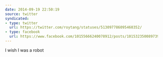 ```yaml
---
date: 2014-09-19 22:50:19
source: twitter
syndicated:
- type: twitter
  url: https://twitter.com/roytang/statuses/513097786095460352/
- type: facebook
  url: https://www.facebook.com/10155666240078912/posts/10153235008973912
---
```


I wish I was a robot